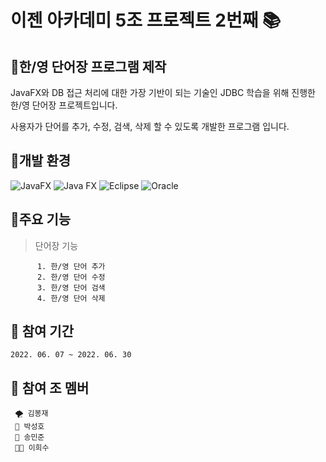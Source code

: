 # 이젠 아카데미 5조 프로젝트 2번째 📚


## 🎈한/영 단어장 프로그램 제작
  JavaFX와 DB 접근 처리에 대한 가장 기반이 되는 기술인 JDBC 학습을 위해 진행한 한/영 단어장 프로젝트입니다.
   
   사용자가 단어를 추가, 수정, 검색, 삭제 할 수 있도록 개발한 프로그램 입니다.
 

## 🎈개발 환경

  ![JavaFX](https://img.shields.io/badge/java-%23ED8B00.svg?style=for-the-badge&logo=java&logoColor=white)
  ![Java FX](https://img.shields.io/badge/java-A16.svg?style=for-the-badge&logo=java&logoColor=white)
  ![Eclipse](https://img.shields.io/badge/Eclipse-FE7A16.svg?style=for-the-badge&logo=Eclipse&logoColor=white)
  ![Oracle](https://img.shields.io/badge/oracle-A54.svg?style=for-the-badge&logo=oracle&logoColor=white)



## 🎈주요 기능

>    단어장 기능
   >>  
          1. 한/영 단어 추가
          2. 한/영 단어 수정 
          3. 한/영 단어 검색
          4. 한/영 단어 삭제



## 🎈 참여 기간
    2022. 06. 07 ~ 2022. 06. 30
    
    
    
## 🎈 참여 조 멤버
     🌪 김봉재
     🐑 박성호
     🦦 송민준
     👨‍🌾 이희수
